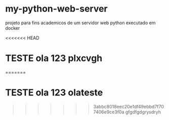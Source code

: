 # my-python-web-server
projeto para fins academicos de um servidor web python executado em docker


<<<<<<< HEAD
# TESTE ola 123 plxcvgh
=======
# TESTE ola 123 olateste
>>>>>>> 3abbc8018eec20e1df49ebbd7f707406e9ce3f0a
gfgdfgdgrysdryh
